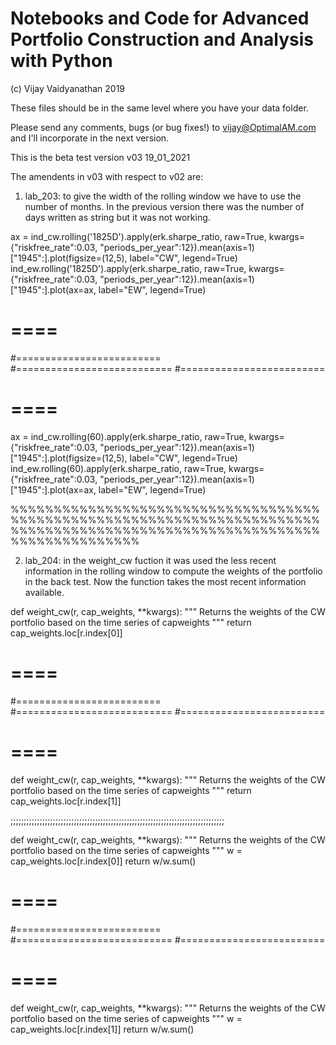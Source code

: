 # Notebooks and Code for Advanced Portfolio Construction and Analysis with Python

(c) Vijay Vaidyanathan 2019

These files should be in the same level where you have your data folder.

Please send any comments, bugs (or bug fixes!) to vijay@OptimalAM.com and I'll incorporate in the next version.

This is the beta test version v03 19_01_2021

The amendents in v03 with respect to v02 are:

1.	lab_203: to give the width of the rolling window we have to use the number of months. In the previous version there was the number of days written as string but it was not working.
					 
ax = ind_cw.rolling('1825D').apply(erk.sharpe_ratio, raw=True, kwargs={"riskfree_rate":0.03, "periods_per_year":12}).mean(axis=1)["1945":].plot(figsize=(12,5), label="CW", legend=True)
ind_ew.rolling('1825D').apply(erk.sharpe_ratio, raw=True, kwargs={"riskfree_rate":0.03, "periods_per_year":12}).mean(axis=1)["1945":].plot(ax=ax, label="EW", legend=True)

#                   ====
#=========================      
#===========================
#=========================
#                   ====

ax = ind_cw.rolling(60).apply(erk.sharpe_ratio, raw=True, kwargs={"riskfree_rate":0.03, "periods_per_year":12}).mean(axis=1)["1945":].plot(figsize=(12,5), label="CW", legend=True)
ind_ew.rolling(60).apply(erk.sharpe_ratio, raw=True, kwargs={"riskfree_rate":0.03, "periods_per_year":12}).mean(axis=1)["1945":].plot(ax=ax, label="EW", legend=True)


%%%%%%%%%%%%%%%%%%%%%%%%%%%%%%%%%%%%%%%%%%%%%%%%%%%%%%%%%%%%%%%%%%%%%%%%%%%%%%%%%%%%%%%%%%%%%%%%%%%%%%%%%%%%%%%%%%%%%%%%%%%

2.	lab_204: in the weight_cw fuction it was used the less recent information in the rolling window to compute the weights of the portfolio in the back test. Now the function takes the most recent information available.  



def weight_cw(r, cap_weights, **kwargs):
    """
    Returns the weights of the CW portfolio based on the time series of capweights
    """
    return cap_weights.loc[r.index[0]]

#                   ====
#=========================      
#===========================
#=========================
#                   ====

def weight_cw(r, cap_weights, **kwargs):
    """
    Returns the weights of the CW portfolio based on the time series of capweights
    """
    return cap_weights.loc[r.index[1]]

;;;;;;;;;;;;;;;;;;;;;;;;;;;;;;;;;;;;;;;;;;;;;;;;;;;;;;;;;;;;;;;;;;;;;;;;;;;;;;;;;


def weight_cw(r, cap_weights, **kwargs):
    """
    Returns the weights of the CW portfolio based on the time series of capweights
    """
    w = cap_weights.loc[r.index[0]]
    return w/w.sum()

#                   ====
#=========================      
#===========================
#=========================
#                   ====

def weight_cw(r, cap_weights, **kwargs):
    """
    Returns the weights of the CW portfolio based on the time series of capweights
    """
    w = cap_weights.loc[r.index[1]]
    return w/w.sum()